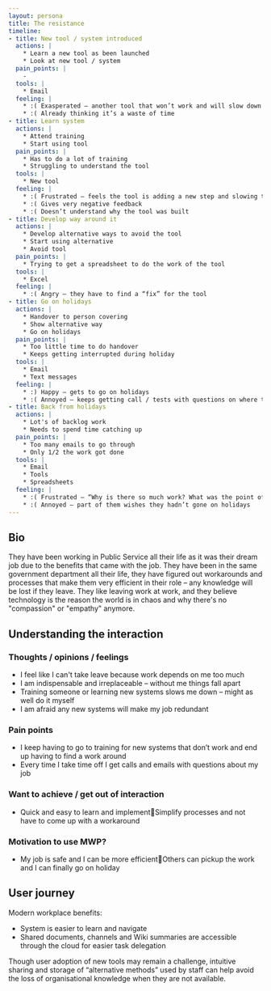 ```yaml
---
layout: persona
title: The resistance
timeline:
- title: New tool / system introduced
  actions: |
    * Learn a new tool as been launched
    * Look at new tool / system
  pain_points: |
    -
  tools: |
    * Email
  feeling: |
    * :( Exasperated – another tool that won’t work and will slow down their work
    * :( Already thinking it’s a waste of time
- title: Learn system
  actions: |
    * Attend training
    * Start using tool
  pain_points: |
    * Has to do a lot of training
    * Struggling to understand the tool
  tools: |
    * New tool
  feeling: |
    * :( Frustrated – feels the tool is adding a new step and slowing them down
    * :( Gives very negative feedback
    * :( Doesn’t understand why the tool was built
- title: Develop way around it
  actions: |
    * Develop alternative ways to avoid the tool
    * Start using alternative
    * Avoid tool
  pain_points: |
    * Trying to get a spreadsheet to do the work of the tool
  tools: |
    * Excel
  feeling: |
    * :( Angry – they have to find a “fix” for the tool
- title: Go on holidays
  actions: |
    * Handover to person covering
    * Show alternative way
    * Go on holidays
  pain_points: |
    * Too little time to do handover
    * Keeps getting interrupted during holiday
  tools: |
    * Email
    * Text messages
  feeling: |
    * :) Happy – gets to go on holidays
    * :( Annoyed – keeps getting call / tests with questions on where to find things
- title: Back from holidays
  actions: |
    * Lot's of backlog work
    * Needs to spend time catching up 
  pain_points: |
    * Too many emails to go through
    * Only 1/2 the work got done
  tools: |
    * Email
    * Tools
    * Spreadsheets
  feeling: |
    * :( Frustrated – “Why is there so much work? What was the point of the handover?”
    * :( Annoyed – part of them wishes they hadn’t gone on holidays
---
```


## Bio

They have been working in Public Service all their life as it was their dream job due to the benefits that came with the job. They have been in the same government department all their life, they have figured out workarounds and processes that make them very efficient in their role – any knowledge will be lost if they leave. They like leaving work at work, and they believe technology is the reason the world is in chaos and why there's no "compassion" or "empathy" anymore. 

## Understanding the interaction

### Thoughts / opinions / feelings

* I feel like I can't take leave because work depends on me too much
* I am indispensable and irreplaceable – without me things fall apart
* Training someone or learning new systems slows me down – might as well do it myself
* I am afraid any new systems will make my job redundant

### Pain points

* I keep having to go to training for new systems that don’t work and end up having to find a work around
* Every time I take time off I get calls and emails with questions about my job

### Want to achieve / get out of interaction

* Quick and easy to learn and implementSimplify processes and not have to come up with a workaround 

### Motivation to use MWP?

* My job is safe and I can be more efficientOthers can pickup the work and I can finally go on holiday

## User journey

Modern workplace benefits:

* System is easier to learn and navigate
* Shared documents, channels and Wiki summaries are accessible through the cloud for easier task delegation

Though user adoption of new tools may remain a challenge, intuitive sharing and storage of “alternative methods” used by staff can help avoid the loss of organisational knowledge when they are not available.